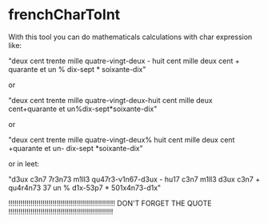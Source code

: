 # frenchCharToInt

With this tool you can do mathematicals calculations with char expression like:

"deux cent trente mille quatre-vingt-deux - huit cent mille deux cent + quarante et un % dix-sept * soixante-dix"

or

"deux cent trente mille quatre-vingt-deux-huit cent mille deux cent+quarante et un%dix-sept*soixante-dix"

or

"deux cent trente mille quatre-vingt-deux% huit cent mille deux cent +quarante et un- dix-sept *soixante-dix"

or in leet:

"d3ux c3n7 7r3n73 m1ll3 qu47r3-v1n67-d3ux - hu17 c3n7 m1ll3 d3ux c3n7 + qu4r4n73 37 un % d1x-53p7 * 501x4n73-d1x"

!!!!!!!!!!!!!!!!!!!!!!!!!!!!!!!!!!!!!!!!!!!!!!!!!!!!! DON'T FORGET THE QUOTE !!!!!!!!!!!!!!!!!!!!!!!!!!!!!!!!!!!!!!!!!!!!!!!!!!!!

